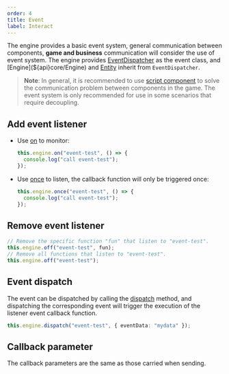 ```yaml
---
order: 4
title: Event
label: Interact
---
```


The engine provides a basic event system, general communication between components, **game and business** communication will consider the use of event system. The engine provides [EventDispatcher](${api}core/EventDispatcher) as the event class, and [Engine](${api}core/Engine) and [Entity](${api}core/Entity) inherit from `EventDispatcher`.

> **Note**: In general, it is recommended to use [script component](${docs}script) to solve the communication problem between components in the game. The event system is only recommended for use in some scenarios that require decoupling.

## Add event listener

- Use [on](${api}core/EventDispatcher#on) to monitor:

  ```typescript
  this.engine.on("event-test", () => {
    console.log("call event-test");
  });
  ```

- Use [once](${api}core/EventDispatcher#once) to listen, the callback function will only be triggered once:

  ```typescript
  this.engine.once("event-test", () => {
    console.log("call event-test");
  });
  ```

## Remove event listener

```typescript
// Remove the specific function "fun" that listen to "event-test".
this.engine.off("event-test", fun);
// Remove all functions that listen to "event-test".
this.engine.off("event-test");
```

## Event dispatch

The event can be dispatched by calling the [dispatch](${api}core/EventDispatcher#dispatch) method, and dispatching the corresponding event will trigger the execution of the listener event callback function.

```typescript
this.engine.dispatch("event-test", { eventData: "mydata" });
```

## Callback parameter

The callback parameters are the same as those carried when sending.
